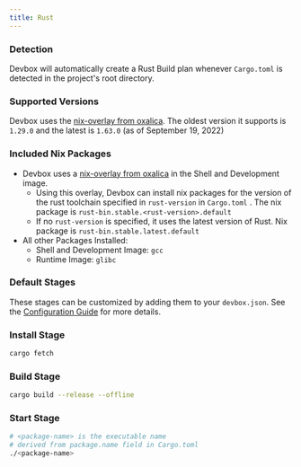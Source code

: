 ```yaml
---
title: Rust
---
```

### Detection

Devbox will automatically create a Rust Build plan whenever `Cargo.toml` is detected in the project's root directory.

### Supported Versions

Devbox uses the [nix-overlay from oxalica](https://github.com/oxalica/rust-overlay). The oldest version it supports is `1.29.0` and the latest is `1.63.0` (as of September 19, 2022)

### Included Nix Packages

- Devbox uses a [nix-overlay from oxalica](https://github.com/oxalica/rust-overlay) in the Shell and Development image.
    - Using this overlay, Devbox can install nix packages for the version of the rust toolchain specified in `rust-version` in `Cargo.toml` . The nix package is `rust-bin.stable.<rust-version>.default`
    - If no `rust-version` is specified, it uses the latest version of Rust.  Nix package is `rust-bin.stable.latest.default`
- All other Packages Installed:
    - Shell and Development Image: `gcc`
    - Runtime Image: `glibc`

### Default Stages

These stages can be customized by adding them to your `devbox.json`. See the [Configuration Guide](../configuration.md) for more details.

### Install Stage

```bash
cargo fetch
```

### Build Stage

```bash
cargo build --release --offline
```

### Start Stage

```bash
# <package-name> is the executable name 
# derived from package.name field in Cargo.toml
./<package-name>
```

